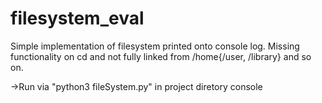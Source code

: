 # filesystem_eval

Simple implementation of filesystem printed onto console log. 
Missing functionality on cd and not fully linked from /home{/user, /library} and so on.

->Run via "python3 fileSystem.py" in project diretory console
